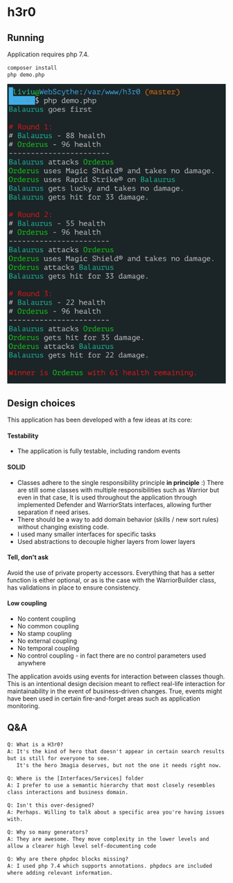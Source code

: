 # h3r0

## Running

Application requires php 7.4.

~~~ 
composer install
php demo.php
~~~

![Demo run](demo.png)

## Design choices

This application has been developed with a few ideas at its core:

#### Testability 
 - The application is fully testable, including random events

#### SOLID

- Classes adhere to the single responsibility principle **in principle** :) There are still some classes with multiple responsibilities such as Warrior 
but even in that case, It is used throughout the application through implemented  Defender and WarriorStats interfaces, allowing further separation if need arises.
- There should be a way to add domain behavior (skills / new sort rules) without changing existing code.
- I used many smaller interfaces for specific tasks
- Used abstractions to decouple higher layers from lower layers

#### Tell, don't ask

Avoid the use of private property accessors. Everything that has a setter function is either optional, or as is the case with the WarriorBuilder class, 
has validations in place to ensure consistency.

#### Low coupling

- No content coupling
- No common coupling
- No stamp coupling
- No external coupling
- No temporal coupling
- No control coupling - in fact there are no control parameters used anywhere

The application avoids using events for interaction between classes though. 
This is an intentional design decision meant to reflect real-life interaction 
for maintainability in the event of business-driven changes. True, events might 
have been used in certain fire-and-forget areas such as application monitoring.

## Q&A

~~~
Q: What is a H3r0?
A: It's the kind of hero that doesn't appear in certain search results but is still for everyone to see. 
   It's the hero 3magia deserves, but not the one it needs right now.
~~~

~~~
Q: Where is the [Interfaces/Services] folder
A: I prefer to use a semantic hierarchy that most closely resembles class interactions and business domain.
~~~

~~~
Q: Isn't this over-designed?
A: Perhaps. Willing to talk about a specific area you're having issues with.
~~~

~~~
Q: Why so many generators?
A: They are awesome. They move complexity in the lower levels and allow a clearer high level self-documenting code 
~~~

~~~
Q: Why are there phpdoc blocks missing?
A: I used php 7.4 which supports annotations. phpdocs are included where adding relevant information.
~~~
